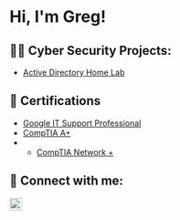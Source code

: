 <h1>Hi, I'm Greg!

  <h2>👨‍💻 Cyber Security Projects:</h2>

  - [Active Directory Home Lab](https://github.com/joshmadakor1/Algorithms-Practice)

<h2>📃  Certifications</h2>

- [Google IT Support Professional](https://imgur.com/a/srCmrnx)
- [CompTIA A+](https://imgur.com/IJaKypz)
- - [CompTIA Network +](https://imgur.com/a/hbKIZOt)


<h2> 🤳 Connect with me:</h2>

[<img align="left" alt="JoshMadakor | LinkedIn" width="22px" src="https://cdn.jsdelivr.net/npm/simple-icons@v3/icons/linkedin.svg" />][linkedin]

[linkedin]: https://linkedin.com/in/greg--muller

